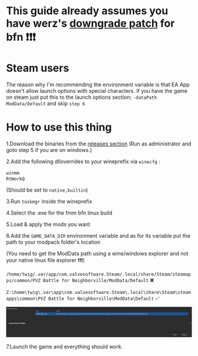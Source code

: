 # This guide already assumes you have werz's [downgrade patch](https://github.com/Twig6943/BFN_PreEAAC_Patch/releases) for bfn ❗❗❗

# Steam users

The reason why I'm recommending the environment variable is that EA App doesn't allow launch options with special characters. If you have the game on steam just put this to the launch options section; `-dataPath ModData/Default` and skip `step 6`

# How to use this thing

1.Download the binaries from the [releases section](https://github.com/Twig6943/FrostyToolsuiteBFNLinux/releases) (Run as administrator and goto step 5 if you are on windows.)

2.Add the following dlloverrides to your wineprefix via `winecfg` :


```
winmm
RtWorkQ
```


(Should be set to `native,builtin`)

3.Run `taskmgr` inside the wineprefix

4.Select the .exe for the fmm bfn linux build

5.Load & apply the mods you want

6.Add the `GAME_DATA_DIR` environment variable and as for its variable put the path to your modpack folder's location

(You need to get the ModData path using a wine/windows explorer and not your native linux file explorer ❗❗❗)

`/home/twig/.var/app/com.valvesoftware.Steam/.local/share/Steam/steamapps/common/PVZ Battle for Neighborville/ModData/Default` ❌

`Z:\home\twig\.var\app\com.valvesoftware.Steam\.local\share\Steam\steamapps\common\PVZ Battle for Neighborville\ModData\Default` ✅

![](/assets/2.png)

7.Launch the game and everything should work.
